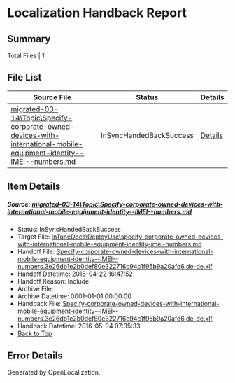 # <a name='report-top'></a> Localization Handback Report

## Summary
 Total Files | 1

## File List
 Source File | Status | Details 
 ----------- | ------ | ------- 
 [migrated-03-14\Topic\Specify-corporate-owned-devices-with-international-mobile-equipment-identity--IMEI--numbers.md](https://github.com/Microsoft/IntuneDocs-pr/blob/109448161b2c13bc2c5ef6ea43b01b4a84dc0853/migrated-03-14/Topic/Specify-corporate-owned-devices-with-international-mobile-equipment-identity--IMEI--numbers.md) | InSyncHandedBackSuccess | [Details](#15a1211ec83158d1a77c92411100bff572ff9a7a1812)

## Item Details
##### <a name='15a1211ec83158d1a77c92411100bff572ff9a7a1812'></a> Source: [migrated-03-14\Topic\Specify-corporate-owned-devices-with-international-mobile-equipment-identity--IMEI--numbers.md](https://github.com/Microsoft/IntuneDocs-pr/blob/109448161b2c13bc2c5ef6ea43b01b4a84dc0853/migrated-03-14/Topic/Specify-corporate-owned-devices-with-international-mobile-equipment-identity--IMEI--numbers.md)
* Status: InSyncHandedBackSuccess
* Target File: [InTuneDocs\DeployUse\specify-corporate-owned-devices-with-international-mobile-equipment-identity-imei-numbers.md](https://github.com/Microsoft/IntuneDocs-pr.de-de/blob/e54f01a476aca41859529cfb65e92494e1e725ce/InTuneDocs/DeployUse/specify-corporate-owned-devices-with-international-mobile-equipment-identity-imei-numbers.md)
* Handoff File: [Specify-corporate-owned-devices-with-international-mobile-equipment-identity--IMEI--numbers.3e26db1e2b0def80e322716c94c1f95b9a20afd6.de-de.xlf](https://github.com/Microsoft/EM.handoff/blob/56acba1f4705ebecc1ba0b636d6798c10ab04863/ol-handoff/Microsoft/IntuneDocs-pr.de-de/master/Specify-corporate-owned-devices-with-international-mobile-equipment-identity--IMEI--numbers.3e26db1e2b0def80e322716c94c1f95b9a20afd6.de-de.xlf)
* Handoff Datetime: 2016-04-22 16:47:52
* Handoff Reason: Include
* Archive File: 
* Archive Datetime: 0001-01-01 00:00:00
* Handback File: [Specify-corporate-owned-devices-with-international-mobile-equipment-identity--IMEI--numbers.3e26db1e2b0def80e322716c94c1f95b9a20afd6.de-de.xlf](https://github.com/Microsoft/EM.handback/blob/c0035f4a237d9533d3acdc34bfacd771373b1dd3/ol-handback/Microsoft/IntuneDocs-pr.de-de/master/Specify-corporate-owned-devices-with-international-mobile-equipment-identity--IMEI--numbers.3e26db1e2b0def80e322716c94c1f95b9a20afd6.de-de.xlf)
* Handback Datetime: 2016-05-04 07:35:33
* [Back to Top](#report-top)


## Error Details

Generated by OpenLocalization.
